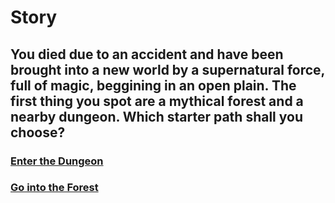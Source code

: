 # Story
## You died due to an accident and have been brought into a new world by a supernatural force, full of magic, beggining in an open plain. The first thing you spot are a mythical forest and a nearby dungeon. Which starter path shall you choose?

### [Enter the Dungeon](adventure-paths/GoToDungeon.md)
### [Go into the Forest](adventure-paths/GoToForest.md)